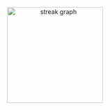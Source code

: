 <div align="center">
  <img src="https://streak-stats.demolab.com?user=zManuu&locale=en&mode=daily&theme=dark&hide_border=false&border_radius=5&order=3" height="220" alt="streak graph"  />
</div>
